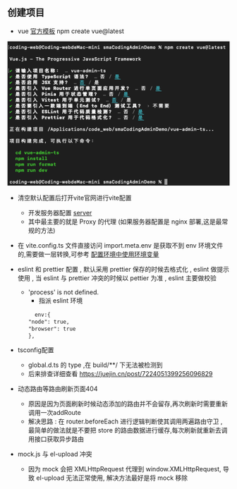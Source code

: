 ## 创建项目

- vue [官方模板](https://cn.vuejs.org/guide/quick-start.html) npm create vue@latest

![image-20231223094217530](/../MDimg/image-20231223094217530.png)

- 清空默认配置后打开vite官网进行vite配置
  - 开发服务器配置 [server](https://cn.vitejs.dev/config/server-options.html#server-host)
  - 其中最主要的就是 Proxy 的代理 (如果服务器配置是 nginx 部署,这是最常规的方法)
- 在 vite.config.ts 文件直接访问 import.meta.env 是获取不到 env 环境文件的,需要做一层转换,可参考 [配置环境中使用环境变量](https://cn.vitejs.dev/config/#using-environment-variables-in-config)

- eslint 和 prettier 配置 , 默认采用 prettier 保存的时候去格式化 , eslint 做提示使用 , 当 eslint 与 prettier 冲突的时候以 pettier 为准 , eslint 主要做校验

  - 'process' is not defined.
    - 指派 eslint 环境
    ```
      env:{
    "node": true,
    "browser": true
    },
    ```

- tsconfig配置

  - global.d.ts 的 type ,在 build/\*\*/ 下无法被检测到
  - 后来排查详细查看 https://juejin.cn/post/7224051399256096829

- 动态路由等路由刷新页面404

  - 原因是因为页面刷新时候动态添加的路由并不会留存,再次刷新时需要重新调用一次addRoute
  - 解决思路 : 在 router.beforeEach 进行逻辑判断使其调用两遍路由守卫 , 最简单的做法就是不要把 store 的路由数据进行缓存,每次刷新就重新去调用接口获取异步路由

- mock.js 与 el-upload 冲突
  - 因为 mock 会把 XMLHttpRequest 代理到 window.XMLHttpRequest, 导致 el-upload 无法正常使用, 解决方法最好是将 mock 移除
